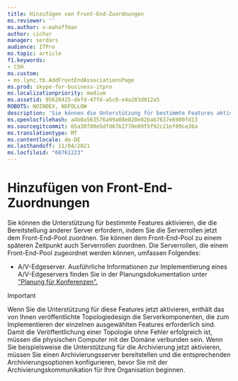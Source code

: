 ```yaml
---
title: Hinzufügen von Front-End-Zuordnungen
ms.reviewer: ''
ms.author: v-mahoffman
author: cichur
manager: serdars
audience: ITPro
ms.topic: article
f1.keywords:
- CSH
ms.custom:
- ms.lync.tb.AddFrontEndAssociationsPage
ms.prod: skype-for-business-itpro
ms.localizationpriority: medium
ms.assetid: 95620425-defd-47fd-a5c0-e4a283d812a5
ROBOTS: NOINDEX, NOFOLLOW
description: 'Sie können die Unterstützung für bestimmte Features aktivieren, die die Bereitstellung anderer Server erfordern, indem Sie die Serverrollen jetzt dem Front-End-Pool zuordnen. Sie können dem Front-End-Pool zu einem späteren Zeitpunkt auch Serverrollen zuordnen. Die Serverrollen, die einem Front-End-Pool zugeordnet werden können, umfassen Folgendes:'
ms.openlocfilehash: a4b0a563576a99a08e020e82bab7637e6900fd13
ms.sourcegitcommit: 65a10f80e5dfd67b2778e09f5f92c21ef09ce36a
ms.translationtype: MT
ms.contentlocale: de-DE
ms.lasthandoff: 11/04/2021
ms.locfileid: "60761223"
---
```

# <a name="add-front-end-associations"></a>Hinzufügen von Front-End-Zuordnungen

Sie können die Unterstützung für bestimmte Features aktivieren, die die Bereitstellung anderer Server erfordern, indem Sie die Serverrollen jetzt dem Front-End-Pool zuordnen. Sie können dem Front-End-Pool zu einem späteren Zeitpunkt auch Serverrollen zuordnen. Die Serverrollen, die einem Front-End-Pool zugeordnet werden können, umfassen Folgendes:

- A/V-Edgeserver. Ausführliche Informationen zur Implementierung eines A/V-Edgeservers finden Sie in der Planungsdokumentation unter ["Planung für Konferenzen".](/previous-versions/office/lync-server-2013/lync-server-2013-planning-for-conferencing)

> [!IMPORTANT]
> Wenn Sie die Unterstützung für diese Features jetzt aktivieren, enthält das von Ihnen veröffentlichte Topologiedesign die Serverkomponenten, die zum Implementieren der einzelnen ausgewählten Features erforderlich sind. Damit die Veröffentlichung einer Topologie ohne Fehler erfolgreich ist, müssen die physischen Computer mit der Domäne verbunden sein. Wenn Sie beispielsweise die Unterstützung für die Archivierung jetzt aktivieren, müssen Sie einen Archivierungsserver bereitstellen und die entsprechenden Archivierungsoptionen konfigurieren, bevor Sie mit der Archivierungskommunikation für Ihre Organisation beginnen.